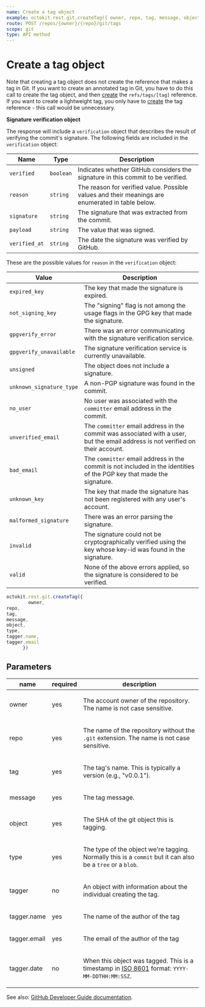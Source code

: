 ```yaml
---
name: Create a tag object
example: octokit.rest.git.createTag({ owner, repo, tag, message, object, type, tagger.name, tagger.email })
route: POST /repos/{owner}/{repo}/git/tags
scope: git
type: API method
---
```


# Create a tag object

Note that creating a tag object does not create the reference that makes a tag in Git. If you want to create an annotated tag in Git, you have to do this call to create the tag object, and then [create](https://docs.github.com/rest/git/refs#create-a-reference) the `refs/tags/[tag]` reference. If you want to create a lightweight tag, you only have to [create](https://docs.github.com/rest/git/refs#create-a-reference) the tag reference - this call would be unnecessary.

**Signature verification object**

The response will include a `verification` object that describes the result of verifying the commit's signature. The following fields are included in the `verification` object:

| Name          | Type      | Description                                                                                      |
| ------------- | --------- | ------------------------------------------------------------------------------------------------ |
| `verified`    | `boolean` | Indicates whether GitHub considers the signature in this commit to be verified.                  |
| `reason`      | `string`  | The reason for verified value. Possible values and their meanings are enumerated in table below. |
| `signature`   | `string`  | The signature that was extracted from the commit.                                                |
| `payload`     | `string`  | The value that was signed.                                                                       |
| `verified_at` | `string`  | The date the signature was verified by GitHub.                                                   |

These are the possible values for `reason` in the `verification` object:

| Value                    | Description                                                                                                                     |
| ------------------------ | ------------------------------------------------------------------------------------------------------------------------------- |
| `expired_key`            | The key that made the signature is expired.                                                                                     |
| `not_signing_key`        | The "signing" flag is not among the usage flags in the GPG key that made the signature.                                         |
| `gpgverify_error`        | There was an error communicating with the signature verification service.                                                       |
| `gpgverify_unavailable`  | The signature verification service is currently unavailable.                                                                    |
| `unsigned`               | The object does not include a signature.                                                                                        |
| `unknown_signature_type` | A non-PGP signature was found in the commit.                                                                                    |
| `no_user`                | No user was associated with the `committer` email address in the commit.                                                        |
| `unverified_email`       | The `committer` email address in the commit was associated with a user, but the email address is not verified on their account. |
| `bad_email`              | The `committer` email address in the commit is not included in the identities of the PGP key that made the signature.           |
| `unknown_key`            | The key that made the signature has not been registered with any user's account.                                                |
| `malformed_signature`    | There was an error parsing the signature.                                                                                       |
| `invalid`                | The signature could not be cryptographically verified using the key whose key-id was found in the signature.                    |
| `valid`                  | None of the above errors applied, so the signature is considered to be verified.                                                |

```js
octokit.rest.git.createTag({
        owner,
repo,
tag,
message,
object,
type,
tagger.name,
tagger.email
      })
```

## Parameters

<table>
  <thead>
    <tr>
      <th>name</th>
      <th>required</th>
      <th>description</th>
    </tr>
  </thead>
  <tbody>
    <tr><td>owner</td><td>yes</td><td>

The account owner of the repository. The name is not case sensitive.

</td></tr>
<tr><td>repo</td><td>yes</td><td>

The name of the repository without the `.git` extension. The name is not case sensitive.

</td></tr>
<tr><td>tag</td><td>yes</td><td>

The tag's name. This is typically a version (e.g., "v0.0.1").

</td></tr>
<tr><td>message</td><td>yes</td><td>

The tag message.

</td></tr>
<tr><td>object</td><td>yes</td><td>

The SHA of the git object this is tagging.

</td></tr>
<tr><td>type</td><td>yes</td><td>

The type of the object we're tagging. Normally this is a `commit` but it can also be a `tree` or a `blob`.

</td></tr>
<tr><td>tagger</td><td>no</td><td>

An object with information about the individual creating the tag.

</td></tr>
<tr><td>tagger.name</td><td>yes</td><td>

The name of the author of the tag

</td></tr>
<tr><td>tagger.email</td><td>yes</td><td>

The email of the author of the tag

</td></tr>
<tr><td>tagger.date</td><td>no</td><td>

When this object was tagged. This is a timestamp in [ISO 8601](https://en.wikipedia.org/wiki/ISO_8601) format: `YYYY-MM-DDTHH:MM:SSZ`.

</td></tr>
  </tbody>
</table>

See also: [GitHub Developer Guide documentation](https://docs.github.com/rest/git/tags#create-a-tag-object).
